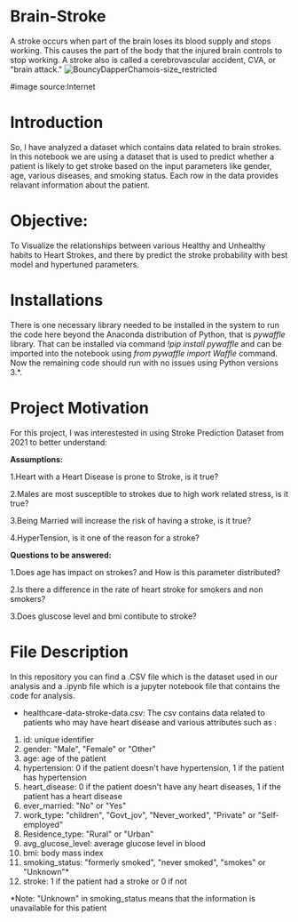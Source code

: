 # Brain-Stroke
A stroke occurs when part of the brain loses its blood supply and stops working. This causes the part of the body that the injured brain controls to stop working. A stroke also is called a cerebrovascular accident, CVA, or "brain attack."
![BouncyDapperChamois-size_restricted](https://user-images.githubusercontent.com/25797072/116720548-f6f2f300-a9f9-11eb-9a2a-8dc9fdd8c52a.gif)

#image source:Internet

# Introduction
So, I have analyzed a dataset which contains data related to brain strokes.
In this notebook we are using a dataset that is used to predict whether a patient is likely to get stroke based on the input parameters like gender, age, various diseases, and smoking status. Each row in the data provides relavant information about the patient.

# Objective:
To Visualize the relationships between various Healthy and Unhealthy habits to Heart Strokes, and there by predict the stroke probability with best model and hypertuned parameters.

# Installations 
There is one necessary library needed to be installed in the system to run the code here beyond the Anaconda distribution of Python, that is *pywaffle* library.
That can be installed via command *!pip install pywaffle* and can be imported into the notebook using *from pywaffle import Waffle* command.
Now the remaining code should run with no issues using Python versions 3.*.

# Project Motivation
For this project, I was interestested in using Stroke Prediction Dataset from 2021 to better understand:

**Assumptions:**

1.Heart with a Heart Disease is prone to Stroke, is it true?

2.Males are most susceptible to strokes due to high work related stress, is it true?

3.Being Married will increase the risk of having a stroke, is it true?

4.HyperTension, is it one of the reason for a stroke?

**Questions to be answered:**

1.Does age has impact on strokes? and How is this parameter distributed?

2.Is there a difference in the rate of heart stroke for smokers and non smokers?

3.Does gluscose level and bmi contibute to stroke?

# File Description
In this repository you can find a .CSV file which is the dataset used in our analysis and a .ipynb file which is a jupyter notebook file that contains the code for analysis.
* healthcare-data-stroke-data.csv: The csv contains data related to patients who may have heart disease and various attributes such as :
1.  id: unique identifier
2.  gender: "Male", "Female" or "Other"
3.  age: age of the patient
4.  hypertension: 0 if the patient doesn't have hypertension, 1 if the patient has hypertension
5.  heart_disease: 0 if the patient doesn't have any heart diseases, 1 if the patient has a heart disease
6.  ever_married: "No" or "Yes"
7.  work_type: "children", "Govt_jov", "Never_worked", "Private" or "Self-employed"
8.  Residence_type: "Rural" or "Urban"
9. avg_glucose_level: average glucose level in blood
10. bmi: body mass index
11. smoking_status: "formerly smoked", "never smoked", "smokes" or "Unknown"*
12. stroke: 1 if the patient had a stroke or 0 if not

 *Note: "Unknown" in smoking_status means that the information is unavailable for this patient



    
